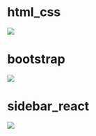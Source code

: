 
# html_css

<a href="https://github.com/Merzaad/learning_js_html_css_bootstrap/tree/main/merz"><img src="https://i.postimg.cc/NGzVd7Xt/merz.jpg"></a>



# bootstrap
<a href="https://github.com/Merzaad/learning_js_html_css_bootstrap/tree/main/healthcare"><img src="https://i.postimg.cc/mkgFc8Kz/hc.jpg"></a>



# sidebar_react
<a href="https://github.com/Merzaad/learning_django_react/tree/main/react/news"><img src="https://i.postimg.cc/15tPXYjT/news.jpg"></a>
